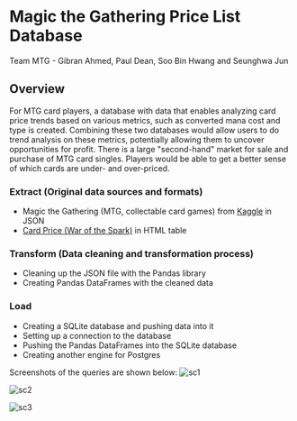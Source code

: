 # Magic the Gathering Price List Database
Team MTG - Gibran Ahmed, Paul Dean, Soo Bin Hwang and Seunghwa Jun

## Overview
For MTG card players, a database with data that enables analyzing card price trends based on various metrics, such as converted mana cost and type is created. Combining these two databases would allow users to do trend analysis on these metrics, potentially allowing them to uncover opportunities for profit. There is a large "second-hand" market for sale and purchase of MTG card singles. Players would be able to get a better sense of which cards are under- and over-priced.

### Extract (Original data sources and formats)
* Magic the Gathering (MTG, collectable card games) from [Kaggle](https://www.kaggle.com/mylesoneill/magic-the-gathering-cards) in JSON
* [Card Price (War of the Spark)](https://www.mtggoldfish.com/index/XLN_GRN#paper) in HTML table

### Transform (Data cleaning and transformation process)
* Cleaning up the JSON file with the Pandas library
* Creating Pandas DataFrames with the cleaned data

### Load
* Creating a SQLite database and pushing data into it
* Setting up a connection to the database
* Pushing the Pandas DataFrames into the SQLite database
* Creating another engine for Postgres

Screenshots of the queries are shown below:
![sc1](images/cardinfo_table.png)

![sc2](images/priceinfo_table.png)

![sc3](images/joining_query.png)
